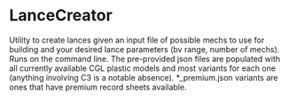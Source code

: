 # LanceCreator

Utility to create lances given an input file of possible mechs to use for building and your desired lance parameters (bv range, number of mechs).  Runs on the command line.  The pre-provided json files are populated with all currently available CGL plastic models and most variants for each one (anything involving C3 is a notable absence).  *_premium.json variants are ones that have premium record sheets available.
